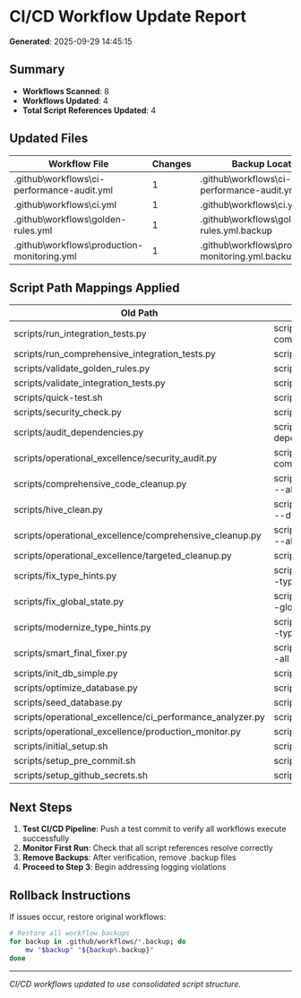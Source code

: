 # CI/CD Workflow Update Report

**Generated**: 2025-09-29 14:45:15

## Summary

- **Workflows Scanned**: 8
- **Workflows Updated**: 4
- **Total Script References Updated**: 4

## Updated Files

| Workflow File | Changes | Backup Location |
|---------------|---------|-----------------|
| .github\workflows\ci-performance-audit.yml | 1 | .github\workflows\ci-performance-audit.yml.backup |
| .github\workflows\ci.yml | 1 | .github\workflows\ci.yml.backup |
| .github\workflows\golden-rules.yml | 1 | .github\workflows\golden-rules.yml.backup |
| .github\workflows\production-monitoring.yml | 1 | .github\workflows\production-monitoring.yml.backup |


## Script Path Mappings Applied

| Old Path | New Path |
|----------|----------|
| scripts/run_integration_tests.py | scripts/testing/run_tests.py --comprehensive |
| scripts/run_comprehensive_integration_tests.py | scripts/testing/run_tests.py --all |
| scripts/validate_golden_rules.py | scripts/testing/run_tests.py --golden-rules |
| scripts/validate_integration_tests.py | scripts/testing/run_tests.py --quick |
| scripts/quick-test.sh | scripts/testing/health-check.sh |
| scripts/security_check.py | scripts/security/run_audit.py --quick |
| scripts/audit_dependencies.py | scripts/security/run_audit.py --dependencies |
| scripts/operational_excellence/security_audit.py | scripts/security/run_audit.py --comprehensive |
| scripts/comprehensive_code_cleanup.py | scripts/maintenance/repository_hygiene.py --all |
| scripts/hive_clean.py | scripts/maintenance/repository_hygiene.py --db-cleanup |
| scripts/operational_excellence/comprehensive_cleanup.py | scripts/maintenance/repository_hygiene.py --all |
| scripts/operational_excellence/targeted_cleanup.py | scripts/maintenance/repository_hygiene.py |
| scripts/fix_type_hints.py | scripts/maintenance/fixers/code_fixers.py --type-hints |
| scripts/fix_global_state.py | scripts/maintenance/fixers/code_fixers.py --global-state |
| scripts/modernize_type_hints.py | scripts/maintenance/fixers/code_fixers.py --type-hints |
| scripts/smart_final_fixer.py | scripts/maintenance/fixers/code_fixers.py --all |
| scripts/init_db_simple.py | scripts/database/setup.py --init |
| scripts/optimize_database.py | scripts/database/setup.py --optimize |
| scripts/seed_database.py | scripts/database/setup.py --seed |
| scripts/operational_excellence/ci_performance_analyzer.py | scripts/analysis/async_resource_patterns.py |
| scripts/operational_excellence/production_monitor.py | scripts/testing/health-check.sh |
| scripts/initial_setup.sh | scripts/setup/initial_setup.sh |
| scripts/setup_pre_commit.sh | scripts/setup/setup_pre_commit.sh |
| scripts/setup_github_secrets.sh | scripts/setup/setup_github_secrets.sh |


## Next Steps

1. **Test CI/CD Pipeline**: Push a test commit to verify all workflows execute successfully
2. **Monitor First Run**: Check that all script references resolve correctly
3. **Remove Backups**: After verification, remove .backup files
4. **Proceed to Step 3**: Begin addressing logging violations

## Rollback Instructions

If issues occur, restore original workflows:

```bash
# Restore all workflow backups
for backup in .github/workflows/*.backup; do
    mv "$backup" "${backup%.backup}"
done
```

---

*CI/CD workflows updated to use consolidated script structure.*
